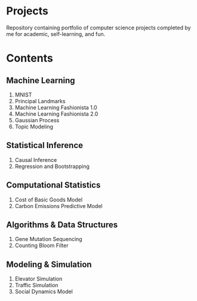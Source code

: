 # Projects
Repository containing portfolio of computer science projects completed by me for academic, self-learning, and fun.

# Contents
## Machine Learning
1. MNIST
2. Principal Landmarks
3. Machine Learning Fashionista 1.0
4. Machine Learning Fashionista 2.0
5. Gaussian Process
6. Topic Modeling

## Statistical Inference
1. Causal Inference
2. Regression and Bootstrapping

## Computational Statistics
1. Cost of Basic Goods Model
2. Carbon Emissions Predictive Model

## Algorithms & Data Structures
1. Gene Mutation Sequencing
2. Counting Bloom Filter

## Modeling & Simulation
1. Elevator Simulation
2. Traffic Simulation
3. Social Dynamics Model

